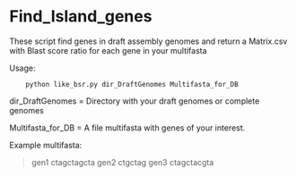 # Find_Island_genes

These script find genes in draft assembly genomes and return a Matrix.csv with Blast score ratio for each gene in your multifasta

Usage:


        python like_bsr.py dir_DraftGenomes Multifasta_for_DB
        
  
dir_DraftGenomes = Directory with your draft genomes or complete genomes



Multifasta_for_DB = A file multifasta with genes of your interest. 



Example multifasta:

>gen1
ctagctagcta
>gen2
ctgctag
>gen3
ctagctacgta


